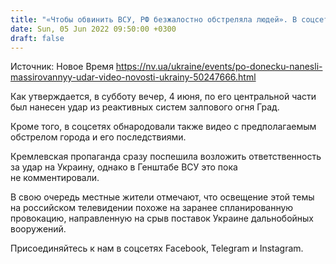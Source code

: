 ```yaml
---
title: "«Чтобы обвинить ВСУ, РФ безжалостно обстреляла людей». В соцсетях сообщили о массированном ударе по Донецку — видео"
date: Sun, 05 Jun 2022 09:50:00 +0300
draft: false
---
```

Источник: Новое Время https://nv.ua/ukraine/events/po-donecku-nanesli-massirovannyy-udar-video-novosti-ukrainy-50247666.html


Как утверждается, в субботу вечер, 4 июня, по его центральной части был нанесен удар из реактивных систем залпового огня Град.

Кроме того, в соцсетях обнародовали также видео с предполагаемым обстрелом города и его последствиями.

Кремлевская пропаганда сразу поспешила возложить ответственность за удар на Украину, однако в Генштабе ВСУ это пока не комментировали.

В свою очередь местные жители отмечают, что освещение этой темы на российском телевидении похоже на заранее спланированную провокацию, направленную на срыв поставок Украине дальнобойных вооружений.

Присоединяйтесь к нам в соцсетях Facebook, Telegram и Instagram.
